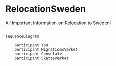 # RelocationSweden
All Important Information on Relocation to Swedeni

```mermaid

sequenceDiagram

	participant You
	participant MigrationsVerket
	participant Consulate
	participant SkatteVerket



